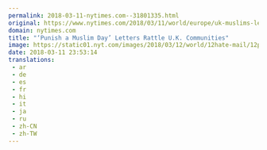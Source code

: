 ```yaml
---
permalink: 2018-03-11-nytimes.com--31801335.html
original: https://www.nytimes.com/2018/03/11/world/europe/uk-muslims-letters.html?partner=rss&amp;emc=rss
domain: nytimes.com
title: "‘Punish a Muslim Day’ Letters Rattle U.K. Communities"
image: https://static01.nyt.com/images/2018/03/12/world/12hate-mail/12punish1-mediumThreeByTwo440.jpg
date: 2018-03-11 23:53:14
translations: 
 - ar
 - de
 - es
 - fr
 - hi
 - it
 - ja
 - ru
 - zh-CN
 - zh-TW
---
```


